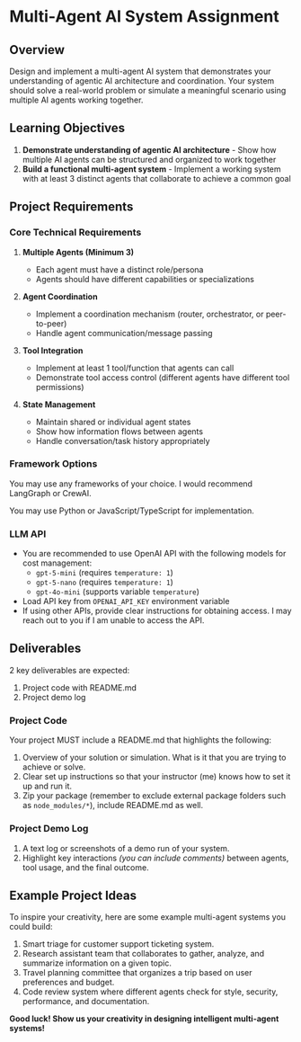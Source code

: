 # Multi-Agent AI System Assignment

## Overview

Design and implement a multi-agent AI system that demonstrates your understanding of agentic AI architecture and coordination. Your system should solve a real-world problem or simulate a meaningful scenario using multiple AI agents working together.

## Learning Objectives

1. **Demonstrate understanding of agentic AI architecture** - Show how multiple AI agents can be structured and organized to work together
2. **Build a functional multi-agent system** - Implement a working system with at least 3 distinct agents that collaborate to achieve a common goal

## Project Requirements

### Core Technical Requirements

1. **Multiple Agents (Minimum 3)**
   - Each agent must have a distinct role/persona
   - Agents should have different capabilities or specializations

2. **Agent Coordination**
   - Implement a coordination mechanism (router, orchestrator, or peer-to-peer)
   - Handle agent communication/message passing

3. **Tool Integration**
   - Implement at least 1 tool/function that agents can call
   - Demonstrate tool access control (different agents have different tool permissions)

4. **State Management**
   - Maintain shared or individual agent states
   - Show how information flows between agents
   - Handle conversation/task history appropriately

### Framework Options

You may use any frameworks of your choice. I would recommend LangGraph or CrewAI.

You may use Python or JavaScript/TypeScript for implementation.

### LLM API

- You are recommended to use OpenAI API with the following models for cost management:
  - `gpt-5-mini` (requires `temperature: 1`)
  - `gpt-5-nano` (requires `temperature: 1`)
  - `gpt-4o-mini` (supports variable `temperature`)
- Load API key from `OPENAI_API_KEY` environment variable
- If using other APIs, provide clear instructions for obtaining access. I may reach out to you if I am unable to access the API.

## Deliverables

2 key deliverables are expected:
1. Project code with README.md
2. Project demo log

### Project Code
Your project MUST include a README.md that highlights the following:
1. Overview of your solution or simulation. What is it that you are trying to achieve or solve.
2. Clear set up instructions so that your instructor (me) knows how to set it up and run it.
3. Zip your package (remember to exclude external package folders such as `node_modules/*`), include README.md as well.

### Project Demo Log
1. A text log or screenshots of a demo run of your system.
2. Highlight key interactions _(you can include comments)_ between agents, tool usage, and the final outcome.


## Example Project Ideas

To inspire your creativity, here are some example multi-agent systems you could build:

1. Smart triage for customer support ticketing system.
2. Research assistant team that collaborates to gather, analyze, and summarize information on a given topic.
3. Travel planning committee that organizes a trip based on user preferences and budget.
4. Code review system where different agents check for style, security, performance, and documentation.


**Good luck! Show us your creativity in designing intelligent multi-agent systems!**
